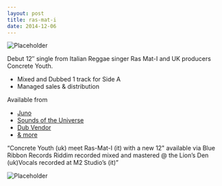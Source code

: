 ```yaml
---
layout: post
title: ras-mat-i
date: 2014-12-06
---
```



![Placeholder]({{site.url}}/assets/images/music/ras_mat_i/title.jpg "Large Example Image")

Debut 12″ single from Italian Reggae singer Ras Mat-I and UK producers Concrete Youth.

* Mixed and Dubbed 1 track for Side A 
* Managed sales & distribution

Available from

* [Juno](https://www.juno.co.uk/products/concrete-youth-ras-i-am-the-rastaman/639941-01/)
* [Sounds of the Universe](https://soundsoftheuniverse.com/product/concrete-youth-ras-mat-i-i-am-the-rastaman)
* [Dub Vendor](https://www.dubvendor.co.uk/concrete-youth--ras-mat-i---i-am-the-rastaman-dub--evening-in-glacis--dub-blue-ribbon-records-uk-12-26690-p.asp)
* [& more](https://www.discogs.com/Concrete-Youth-Ras-Mat-I-I-Am-The-Rastaman/release/5518101)

“Concrete Youth (uk) meet Ras-Mat-I (it) with a new 12" available via Blue Ribbon Records Riddim recorded mixed and mastered @ the Lion’s Den (uk)Vocals recorded at M2 Studio’s (it)”

![Placeholder]({{site.url}}/assets/images/music/ras_mat_i/img2.jpg "Large Example Image")
